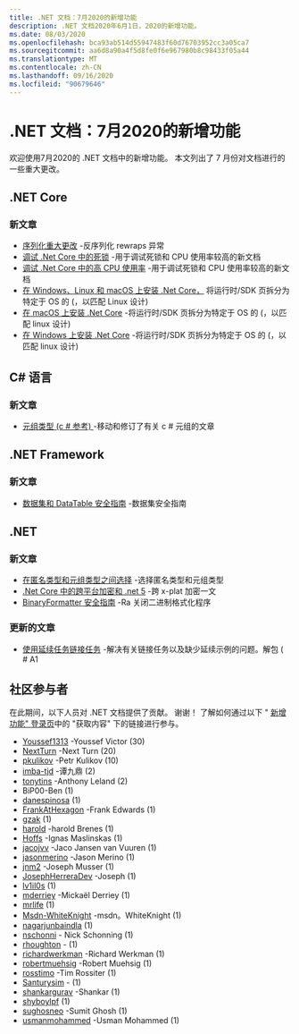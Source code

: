 ```yaml
---
title: .NET 文档：7月2020的新增功能
description: .NET 文档2020年6月1日，2020的新增功能。
ms.date: 08/03/2020
ms.openlocfilehash: bca93ab514d55947483f60d76703952cc3a05ca7
ms.sourcegitcommit: aa6d8a90a4f5d8fe0f6e967980b8c98433f05a44
ms.translationtype: MT
ms.contentlocale: zh-CN
ms.lasthandoff: 09/16/2020
ms.locfileid: "90679646"
---
```

# <a name="net-docs-whats-new-for-july-2020"></a>.NET 文档：7月2020的新增功能

欢迎使用7月2020的 .NET 文档中的新增功能。 本文列出了 7 月份对文档进行的一些重大更改。

## <a name="net-core"></a>.NET Core

### <a name="new-articles"></a>新文章

- [序列化重大更改](../core/compatibility/serialization.md) -反序列化 rewraps 异常
- [调试 .Net Core 中的死锁](../core/diagnostics/debug-deadlock.md) -用于调试死锁和 CPU 使用率较高的新文档
- [调试 .Net Core 中的高 CPU 使用率](../core/diagnostics/debug-highcpu.md) -用于调试死锁和 CPU 使用率较高的新文档
- [在 Windows、Linux 和 macOS 上安装 .Net Core，](../core/install/index.yml) 将运行时/SDK 页拆分为特定于 OS 的 (，以匹配 Linux 设计) 
- [在 macOS 上安装 .Net Core](../core/install/macos.md) -将运行时/SDK 页拆分为特定于 OS 的 (，以匹配 linux 设计) 
- [在 Windows 上安装 .Net Core](../core/install/windows.md) -将运行时/SDK 页拆分为特定于 OS 的 (，以匹配 linux 设计) 

## <a name="c-language"></a>C# 语言

### <a name="new-articles"></a>新文章

- [元组类型 (c # 参考) ](../csharp/language-reference/builtin-types/value-tuples.md) -移动和修订了有关 c # 元组的文章

## <a name="net-framework"></a>.NET Framework

### <a name="new-articles"></a>新文章

- [数据集和 DataTable 安全指南](../framework/data/adonet/dataset-datatable-dataview/security-guidance.md) -数据集安全指南

## <a name="net"></a>.NET

### <a name="new-articles"></a>新文章

- [在匿名类型和元组类型之间选择](../standard/base-types/choosing-between-anonymous-and-tuple.md) -选择匿名类型和元组类型
- [.Net Core 中的跨平台加密和 .net 5](../standard/security/cross-platform-cryptography.md) -跨 x-plat 加密一文
- [BinaryFormatter 安全指南](../standard/serialization/binaryformatter-security-guide.md) -Ra 关闭二进制格式化程序

### <a name="updated-articles"></a>更新的文章

- [使用延续任务链接任务](../standard/parallel-programming/chaining-tasks-by-using-continuation-tasks.md) -解决有关链接任务以及缺少延续示例的问题。解包 ( # A1

## <a name="community-contributors"></a>社区参与者

在此期间，以下人员对 .NET 文档提供了贡献。 谢谢！ 了解如何通过以下 " [新增功能" 登录页](index.yml)中的 "获取内容" 下的链接进行参与。

- [Youssef1313](https://github.com/Youssef1313) -Youssef Victor (30) 
- [NextTurn](https://github.com/NextTurn) -Next Turn (20) 
- [pkulikov](https://github.com/pkulikov) -Petr Kulikov (10) 
- [imba-tjd](https://github.com/imba-tjd) -谭九鼎 (2) 
- [tonytins](https://github.com/tonytins) -Anthony Leland (2) 
- BiP00-Ben (1) 
- [danespinosa](https://github.com/danespinosa) (1) 
- [FrankAtHexagon](https://github.com/FrankAtHexagon) -Frank Edwards (1) 
- [gzak](https://github.com/gzak) (1) 
- [harold](https://github.com/harold-b) -harold Brenes (1) 
- [Hoffs](https://github.com/Hoffs) -Ignas Maslinskas (1) 
- [jacojvv](https://github.com/jacojvv-dev) -Jaco Jansen van Vuuren (1) 
- [jasonmerino](https://github.com/jasonmerino) -Jason Merino (1) 
- [jnm2](https://github.com/jnm2) -Joseph Musser (1) 
- [JosephHerreraDev](https://github.com/JosephHerreraDev) -Joseph (1) 
- [lv1il0s](https://github.com/lv1il0s) (1) 
- [mderriey](https://github.com/mderriey) -Mickaël Derriey (1) 
- [mrlife](https://github.com/mrlife) (1) 
- [Msdn-WhiteKnight](https://github.com/MSDN-WhiteKnight) -msdn。WhiteKnight (1) 
- [nagarjunbaindla](https://github.com/nagarjunbaindla) (1) 
- [nschonni](https://github.com/nschonni) - Nick Schonning (1)
- [rhoughton](https://github.com/rhoughton) - (1) 
- [richardwerkman](https://github.com/richardwerkman) -Richard Werkman (1) 
- [robertmuehsig](https://github.com/robertmuehsig) -Robert Muehsig (1) 
- [rosstimo](https://github.com/rosstimo) -Tim Rossiter (1) 
- [Santurysim](https://github.com/Santurysim) - (1) 
- [shankargurav](https://github.com/shankargurav) -Shankar (1) 
- [shyboylpf](https://github.com/shyboylpf) (1) 
- [sughosneo](https://github.com/sughosneo) -Sumit Ghosh (1) 
- [usmanmohammed](https://github.com/usmanmohammed) -Usman Mohammed (1) 
